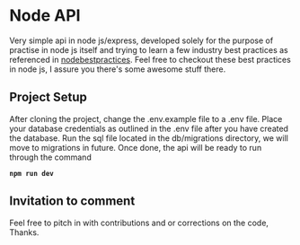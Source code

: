 # Node API

Very simple api in node js/express, developed solely for the purpose of practise in node js itself and trying to learn a few industry best practices as referenced in [nodebestpractices](https://github.com/goldbergyoni/nodebestpractices). Feel free to checkout these best practices in node js, I assure you there's some awesome stuff there.

## Project Setup

After cloning the project, change the .env.example file to a .env file. Place your database credentials as outlined in the .env file after you have created the database. Run the sql file located in the db/migrations directory, we will move to migrations in future. Once done, the api will be ready to run through the command

**`npm run dev`**

## Invitation to comment

Feel free to pitch in with contributions and or corrections on the code, Thanks.
